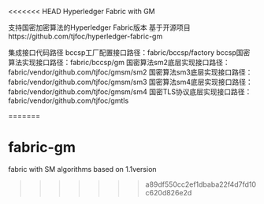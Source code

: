 <<<<<<< HEAD
Hyperledger Fabric with GM

支持国密加密算法的Hyperledger Fabric版本
基于开源项目https://github.com/tjfoc/hyperledger-fabric-gm

集成接口代码路径
bccsp工厂配置接口路径：fabric/bccsp/factory
bccsp国密算法实现接口路径：fabric/bccsp/gm
国密算法sm2底层实现接口路径：fabric/vendor/github.com/tjfoc/gmsm/sm2
国密算法sm3底层实现接口路径：fabric/vendor/github.com/tjfoc/gmsm/sm3
国密算法sm4底层实现接口路径：fabric/vendor/github.com/tjfoc/gmsm/sm4
国密TLS协议底层实现接口路径：fabric/vendor/github.com/tjfoc/gmtls





=======
# fabric-gm
fabric with SM  algorithms based on 1.1version
>>>>>>> a89df550cc2ef1dbaba22f4d7fd10c620d826e2d
